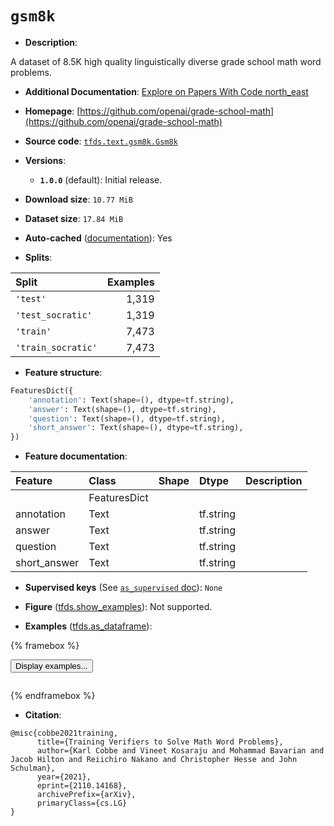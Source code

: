 <div itemscope itemtype="http://schema.org/Dataset">
  <div itemscope itemprop="includedInDataCatalog" itemtype="http://schema.org/DataCatalog">
    <meta itemprop="name" content="TensorFlow Datasets" />
  </div>
  <meta itemprop="name" content="gsm8k" />
  <meta itemprop="description" content="A dataset of 8.5K high quality linguistically diverse grade school math word problems.&#10;&#10;To use this dataset:&#10;&#10;```python&#10;import tensorflow_datasets as tfds&#10;&#10;ds = tfds.load(&#x27;gsm8k&#x27;, split=&#x27;train&#x27;)&#10;for ex in ds.take(4):&#10;  print(ex)&#10;```&#10;&#10;See [the guide](https://www.tensorflow.org/datasets/overview) for more&#10;informations on [tensorflow_datasets](https://www.tensorflow.org/datasets).&#10;&#10;" />
  <meta itemprop="url" content="https://www.tensorflow.org/datasets/catalog/gsm8k" />
  <meta itemprop="sameAs" content="https://github.com/openai/grade-school-math" />
  <meta itemprop="citation" content="@misc{cobbe2021training,&#10;      title={Training Verifiers to Solve Math Word Problems},&#10;      author={Karl Cobbe and Vineet Kosaraju and Mohammad Bavarian and Jacob Hilton and Reiichiro Nakano and Christopher Hesse and John Schulman},&#10;      year={2021},&#10;      eprint={2110.14168},&#10;      archivePrefix={arXiv},&#10;      primaryClass={cs.LG}&#10;}" />
</div>

# `gsm8k`


*   **Description**:

A dataset of 8.5K high quality linguistically diverse grade school math word
problems.

*   **Additional Documentation**:
    <a class="button button-with-icon" href="https://paperswithcode.com/dataset/gsm8k">
    Explore on Papers With Code
    <span class="material-icons icon-after" aria-hidden="true"> north_east
    </span> </a>

*   **Homepage**:
    [https://github.com/openai/grade-school-math](https://github.com/openai/grade-school-math)

*   **Source code**:
    [`tfds.text.gsm8k.Gsm8k`](https://github.com/tensorflow/datasets/tree/master/tensorflow_datasets/text/gsm8k/gsm8k.py)

*   **Versions**:

    *   **`1.0.0`** (default): Initial release.

*   **Download size**: `10.77 MiB`

*   **Dataset size**: `17.84 MiB`

*   **Auto-cached**
    ([documentation](https://www.tensorflow.org/datasets/performances#auto-caching)):
    Yes

*   **Splits**:

Split              | Examples
:----------------- | -------:
`'test'`           | 1,319
`'test_socratic'`  | 1,319
`'train'`          | 7,473
`'train_socratic'` | 7,473

*   **Feature structure**:

```python
FeaturesDict({
    'annotation': Text(shape=(), dtype=tf.string),
    'answer': Text(shape=(), dtype=tf.string),
    'question': Text(shape=(), dtype=tf.string),
    'short_answer': Text(shape=(), dtype=tf.string),
})
```

*   **Feature documentation**:

Feature      | Class        | Shape | Dtype     | Description
:----------- | :----------- | :---- | :-------- | :----------
             | FeaturesDict |       |           |
annotation   | Text         |       | tf.string |
answer       | Text         |       | tf.string |
question     | Text         |       | tf.string |
short_answer | Text         |       | tf.string |

*   **Supervised keys** (See
    [`as_supervised` doc](https://www.tensorflow.org/datasets/api_docs/python/tfds/load#args)):
    `None`

*   **Figure**
    ([tfds.show_examples](https://www.tensorflow.org/datasets/api_docs/python/tfds/visualization/show_examples)):
    Not supported.

*   **Examples**
    ([tfds.as_dataframe](https://www.tensorflow.org/datasets/api_docs/python/tfds/as_dataframe)):

<!-- mdformat off(HTML should not be auto-formatted) -->

{% framebox %}

<button id="displaydataframe">Display examples...</button>
<div id="dataframecontent" style="overflow-x:auto"></div>
<script>
const url = "https://storage.googleapis.com/tfds-data/visualization/dataframe/gsm8k-1.0.0.html";
const dataButton = document.getElementById('displaydataframe');
dataButton.addEventListener('click', async () => {
  // Disable the button after clicking (dataframe loaded only once).
  dataButton.disabled = true;

  const contentPane = document.getElementById('dataframecontent');
  try {
    const response = await fetch(url);
    // Error response codes don't throw an error, so force an error to show
    // the error message.
    if (!response.ok) throw Error(response.statusText);

    const data = await response.text();
    contentPane.innerHTML = data;
  } catch (e) {
    contentPane.innerHTML =
        'Error loading examples. If the error persist, please open '
        + 'a new issue.';
  }
});
</script>

{% endframebox %}

<!-- mdformat on -->

*   **Citation**:

```
@misc{cobbe2021training,
      title={Training Verifiers to Solve Math Word Problems},
      author={Karl Cobbe and Vineet Kosaraju and Mohammad Bavarian and Jacob Hilton and Reiichiro Nakano and Christopher Hesse and John Schulman},
      year={2021},
      eprint={2110.14168},
      archivePrefix={arXiv},
      primaryClass={cs.LG}
}
```

